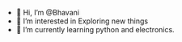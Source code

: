 - 👋 Hi, I’m @Bhavani
- 👀 I’m interested in Exploring new things 
- 🌱 I’m currently learning python and electronics.

<!---
Bhavanipv/Bhavanipv is a ✨ special ✨ repository because its `README.md` (this file) appears on your GitHub profile.
You can click the Preview link to take a look at your changes.
--->
